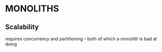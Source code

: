 # MONOLITHS

## Scalability
requires concurrency and partitioning - both of which a monolith is bad at doing
